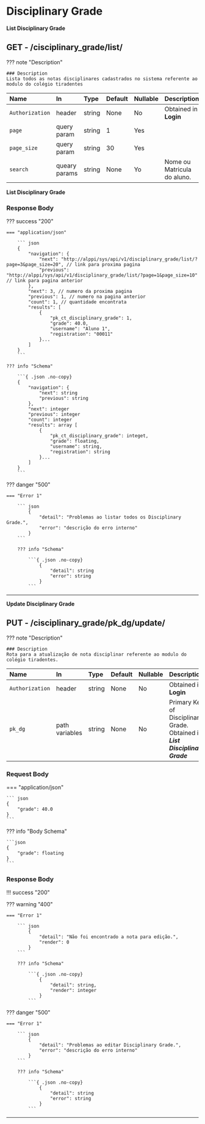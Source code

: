 # Disciplinary Grade


**List Disciplinary Grade**
## **<element class="http-get">GET<element>** - /cisciplinary_grade/list/


??? note "Description"
    
    ### Description
    Lista todos as notas disciplinares cadastrados no sistema referente ao modulo do colégio tiradentes


| Name              | In | Type | Default | Nullable | Description                          |
| :-----------------|:---|:-----|:--------|:---------|:------------------------------------ |
| `Authorization`   | header | string | None | No | Obtained in **Login** |
| `page`            | query param |string | 1 | Yes | |
| `page_size`       | query param |string | 30 | Yes | |
| `search`          | queary params| string | None | Yo | Nome ou Matricula do aluno.|



**List Disciplinary Grade**

### **Response Body**

??? success "200"

    === "application/json"

        ``` json
        {
            "navigation": {
                "next": "http://alppi/sys/api/v1/disciplinary_grade/list/?page=3&page_size=20", // link para proxima pagina
                "previous": "http://alppi/sys/api/v1/disciplinary_grade/list/?page=1&page_size=10" // link para pagina anterior
            },
            "next": 3, // numero da proxima pagina
            "previous": 1, // numero na pagina anterior
            "count": 1, // quantidade encontrata
            "results": [
                {
                    "pk_ct_disciplinary_grade": 1,
                    "grade": 40.0,
                    "username": "Aluno 1",
                    "registration": "00011"
                }...
            ]
        }
        ```

    ??? info "Schema"
    
        ```{ .json .no-copy}
        {
            "navigation": {
                "next": string
                "previous": string
            },
            "next": integer
            "previous": integer
            "count": integer
            "results": array [
                {
                    "pk_ct_disciplinary_grade": integet,
                    "grade": floating,
                    "username": string,
                    "registration": string
                }...
            ]
        }
        ```

??? danger "500"

    === "Error 1"

        ``` json
            {
                "detail": "Problemas ao listar todos os Disciplinary Grade.",
                "error": "descrição do erro interno"
            }
        ```

        ??? info "Schema"
        
            ```{ .json .no-copy}
                {
                    "detail": string
                    "error": string
                }
            ```

---


**Update Disciplinary Grade**
## **<element class="http-put">PUT<element>** - /cisciplinary_grade/<element class="path-put">pk_dg</element>/update/




??? note "Description"
    
    ### Description
    Rota para a atualização de nota disciplinar referente ao modulo do colégio tiradentes.


| Name              | In | Type | Default | Nullable | Description                          |
| :-----------------|:---|:-----|:--------|:---------|:------------------------------------ |
| `Authorization`   | header | string  | None     | No | Obtained in **Login** |
| `pk_dg`| path variables| string | None | No | Primary Key of  Disciplinary Grade. Obtained in **_List Disciplinary Grade_**|


### **Request Body**


=== "application/json"

    ``` json
    {
        "grade": 40.0
    }
    ```
??? info "Body Schema"
    
    ```json
    {
        "grade": floating
    }
    ```

### **Response Body**

!!! success "200"


??? warning "400"

    === "Error 1"

        ``` json
            {
                "detail": "Não foi encontrado a nota para edição.",
                "render": 0
            }
        ```

        ??? info "Schema"
        
            ```{ .json .no-copy}
                {
                    "detail": string,
                    "render": integer
                }
            ```
    

??? danger "500"

    === "Error 1"

        ``` json
            {
                "detail": "Problemas ao editar Disciplinary Grade.",
                "error": "descrição do erro interno"
            }
        ```

        ??? info "Schema"
        
            ```{ .json .no-copy}
                {
                    "detail": string
                    "error": string
                }
            ```

---

